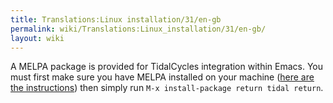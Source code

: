 ```yaml
---
title: Translations:Linux installation/31/en-gb
permalink: wiki/Translations:Linux_installation/31/en-gb/
layout: wiki
---
```


A MELPA package is provided for TidalCycles integration within Emacs.
You must first make sure you have MELPA installed on your machine ([here
are the instructions](https://melpa.org/#/getting-started)) then simply
run `M-x install-package return tidal return`.
